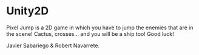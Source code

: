 # Unity2D

Pixel Jump is a 2D game in which you have to jump the enemies that are in the scene! Cactus, crosses... and you will be a ship too! Good luck!

Javier Sabariego & Robert Navarrete.
